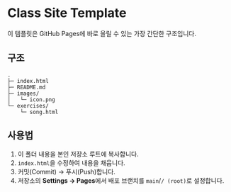 # Class Site Template

이 템플릿은 GitHub Pages에 바로 올릴 수 있는 가장 간단한 구조입니다.

## 구조
```
.
├─ index.html
├─ README.md
├─ images/
│   └─ icon.png
└─ exercises/
    └─ song.html
```

## 사용법
1. 이 폴더 내용을 본인 저장소 루트에 복사합니다.
2. `index.html`을 수정하여 내용을 채웁니다.
3. 커밋(Commit) → 푸시(Push)합니다.
4. 저장소의 **Settings → Pages**에서 배포 브랜치를 `main`/`/ (root)`로 설정합니다.
